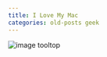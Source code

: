 ```yaml
---
title: I Love My Mac
categories: old-posts geek
---
```

![image tooltop](/images/unix-underpants.jpg")